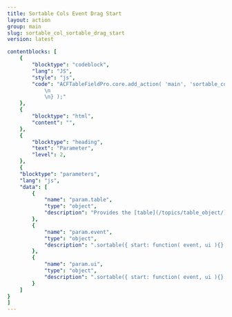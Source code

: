 ```yaml
---
title: Sortable Cols Event Drag Start
layout: action
group: main
slug: sortable_col_sortable_drag_start
version: latest

contentblocks: [
	{
		"blocktype": "codeblock",
		"lang": "JS",
		"style": "js",
		"code": "ACFTableFieldPro.core.add_action( 'main', 'sortable_col_sortable_drag_start', function( param ) {
			\n
			\n} );"
	},
	{
		"blocktype": "html",
		"content": "",
	},
	{
		"blocktype": "heading",
		"text": "Parameter",
		"level": 2,
	},
	{
	"blocktype": "parameters",
	"lang": "js",
	"data": [
		{
			"name": "param.table",
			"type": "object",
			"description": "Provides the [table](/topics/table_object/) object.",
		},
		{
			"name": "param.event",
			"type": "object",
			"description": ".sortable({ start: function( event, ui ){} })",
		},
		{
			"name": "param.ui",
			"type": "object",
			"description": ".sortable({ start: function( event, ui ){} })",
		}
	]
}
]
---
```

